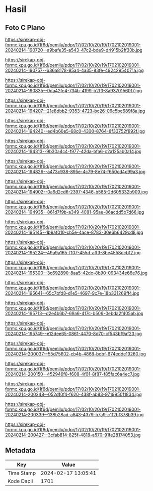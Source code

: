 # Hasil

## Foto C Plano

https://sirekap-obj-formc.kpu.go.id/1f6d/pemilu/pdpr/17/02/10/20/19/1702102019001-20240214-190720--a9bafe35-a543-47c2-bde9-d4915b2ff30b.jpg

https://sirekap-obj-formc.kpu.go.id/1f6d/pemilu/pdpr/17/02/10/20/19/1702102019001-20240214-190757--636a8178-95a4-4a35-83fe-49242954071a.jpg

https://sirekap-obj-formc.kpu.go.id/1f6d/pemilu/pdpr/17/02/10/20/19/1702102019001-20240214-190835--0da42fe4-734b-4199-b2f3-8a93701560f7.jpg

https://sirekap-obj-formc.kpu.go.id/1f6d/pemilu/pdpr/17/02/10/20/19/1702102019001-20240214-194207--21e8dbb2-9353-4723-bc26-06c5bc689f8a.jpg

https://sirekap-obj-formc.kpu.go.id/1f6d/pemilu/pdpr/17/02/10/20/19/1702102019001-20240214-194240--ed4b60e5-68c0-4300-8764-8f33752f892f.jpg

https://sirekap-obj-formc.kpu.go.id/1f6d/pemilu/pdpr/17/02/10/20/19/1702102019001-20240214-194313--9b30a4c4-f977-42da-bfa6-c2a125ab0a14.jpg

https://sirekap-obj-formc.kpu.go.id/1f6d/pemilu/pdpr/17/02/10/20/19/1702102019001-20240214-194826--a473c938-895e-4c79-8e74-f650cd4c99a3.jpg

https://sirekap-obj-formc.kpu.go.id/1f6d/pemilu/pdpr/17/02/10/20/19/1702102019001-20240214-194902--0a6d2cd6-2397-4346-b585-2d605332b909.jpg

https://sirekap-obj-formc.kpu.go.id/1f6d/pemilu/pdpr/17/02/10/20/19/1702102019001-20240214-194935--861d7f9b-a349-4081-95ae-86acdd5b7d66.jpg

https://sirekap-obj-formc.kpu.go.id/1f6d/pemilu/pdpr/17/02/10/20/19/1702102019001-20240214-195145--1b9af010-cb5e-4ace-8783-30e6b6429cd8.jpg

https://sirekap-obj-formc.kpu.go.id/1f6d/pemilu/pdpr/17/02/10/20/19/1702102019001-20240214-195224--49a9a165-f107-455d-aff3-8be4558dcb12.jpg

https://sirekap-obj-formc.kpu.go.id/1f6d/pemilu/pdpr/17/02/10/20/19/1702102019001-20240214-195300--3c692890-8aa5-42dc-8b90-093434e66e76.jpg

https://sirekap-obj-formc.kpu.go.id/1f6d/pemilu/pdpr/17/02/10/20/19/1702102019001-20240214-195641--65c7bfd8-d1e5-4697-9c7e-18b331269ff4.jpg

https://sirekap-obj-formc.kpu.go.id/1f6d/pemilu/pdpr/17/02/10/20/19/1702102019001-20240214-195713--d2e4b6b7-69a6-417c-b506-0ebda2f405ab.jpg

https://sirekap-obj-formc.kpu.go.id/1f6d/pemilu/pdpr/17/02/10/20/19/1702102019001-20240214-195749--e12dee65-0861-4470-8d70-cf543bf9af23.jpg

https://sirekap-obj-formc.kpu.go.id/1f6d/pemilu/pdpr/17/02/10/20/19/1702102019001-20240214-200037--55d75602-cb4b-4868-bdbf-674edde19260.jpg

https://sirekap-obj-formc.kpu.go.id/1f6d/pemilu/pdpr/17/02/10/20/19/1702102019001-20240214-200150--452946f8-f608-4f01-8f87-f85fac6a4ec7.jpg

https://sirekap-obj-formc.kpu.go.id/1f6d/pemilu/pdpr/17/02/10/20/19/1702102019001-20240214-200248--052df0f4-f620-438f-ab83-9719950f1834.jpg

https://sirekap-obj-formc.kpu.go.id/1f6d/pemilu/pdpr/17/02/10/20/19/1702102019001-20240214-200339--138b28ad-a843-4379-b7a9-c1f2bf378b39.jpg

https://sirekap-obj-formc.kpu.go.id/1f6d/pemilu/pdpr/17/02/10/20/19/1702102019001-20240214-200427--3cfab814-825f-4818-a570-91fe28174053.jpg


## Metadata

| Key        | Value               |
| ---------- | ------------------- |
| Time Stamp | 2024-02-17 13:05:41 |
| Kode Dapil | 1701                |




